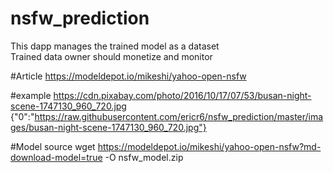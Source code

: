 # nsfw_prediction
This dapp manages the trained model as a dataset  
Trained data owner should monetize and monitor     

#Article
https://modeldepot.io/mikeshi/yahoo-open-nsfw

#example
https://cdn.pixabay.com/photo/2016/10/17/07/53/busan-night-scene-1747130_960_720.jpg
{"0":"https://raw.githubusercontent.com/ericr6/nsfw_prediction/master/images/busan-night-scene-1747130_960_720.jpg"}


#Model source
wget https://modeldepot.io/mikeshi/yahoo-open-nsfw?md-download-model=true -O nsfw_model.zip
